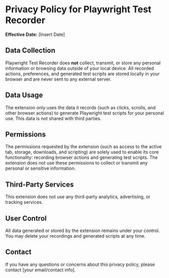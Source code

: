 # Privacy Policy for Playwright Test Recorder

**Effective Date:** [Insert Date]

## Data Collection
Playwright Test Recorder does **not** collect, transmit, or store any personal information or browsing data outside of your local device. All recorded actions, preferences, and generated test scripts are stored locally in your browser and are never sent to any external server.

## Data Usage
The extension only uses the data it records (such as clicks, scrolls, and other browser actions) to generate Playwright test scripts for your personal use. This data is not shared with third parties.

## Permissions
The permissions requested by the extension (such as access to the active tab, storage, downloads, and scripting) are solely used to enable its core functionality: recording browser actions and generating test scripts. The extension does not use these permissions to collect or transmit any personal or sensitive information.

## Third-Party Services
This extension does not use any third-party analytics, advertising, or tracking services.

## User Control
All data generated or stored by the extension remains under your control. You may delete your recordings and generated scripts at any time.

## Contact
If you have any questions or concerns about this privacy policy, please contact [your email/contact info]. 
